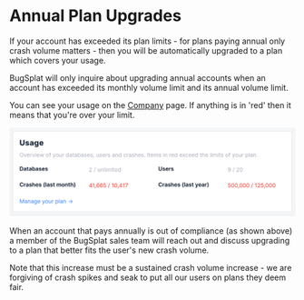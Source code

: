 # Annual Plan Upgrades

If your account has exceeded its plan limits - for plans paying annual only crash volume matters - then you will be automatically upgraded to a plan which covers your usage.

BugSplat will only inquire about upgrading annual accounts when an account has exceeded its monthly volume limit and its annual volume limit.   

You can see your usage on the [Company](https://app.bugsplat.com/v2/company) page. If anything is in 'red' then it means that you're over your limit.

![](../../../.gitbook/assets/annual-plans-upgrades.png)

When an account that pays annually is out of compliance \(as shown above\) a member of the BugSplat sales team will reach out and discuss upgrading to a plan that better fits the user's new crash volume. 

Note that this increase must be a sustained crash volume increase - we are forgiving of crash spikes and seak to put all our users on plans they deem fair.

